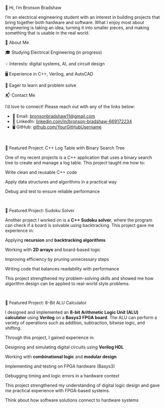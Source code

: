 👋 Hi, I’m Bronson Bradshaw

I’m an electrical engineering student with an interest in building projects that bring together both hardware and software. What I enjoy most about engineering is taking an idea, turning it into smaller pieces, and making something that is usable in the real world.

🔧 About Me

🎓 Studying Electrical Engineering (in progress)

💡 Interests: digital systems, AI, and circuit design

🖥️ Experience in C++, Verilog, and AutoCAD

🚀 Eager to learn and problem solve

📬 Contact Me  

I’d love to connect! Please reach out with any of the links below:  

- 📧 Email: bronsonbradshaw11@gmail.com
- 💼 LinkedIn: [linkedin.com/in/bronson-bradshaw-669172234](https://www.linkedin.com/in/bronson-bradshaw-669172234/)  
- 🖥️ GitHub: [github.com/YourGitHubUsername](https://github.com/YourGitHubUsername)  

<br>

📌 Featured Project: C++ Log Table with Binary Search Tree

One of my recent projects is a C++ application that uses a binary search tree to create and manage a log table. This project taught me how to:

Write clean and reusable C++ code

Apply data structures and algorithms in a practical way

Debug and test to ensure reliable performance


<br>

🧩 Featured Project: Sudoku Solver  

Another project I worked on is a **C++ Sudoku solver**, where the program can check if a board is solvable using backtracking. This project gave me experience in:  

Applying **recursion** and **backtracking algorithms**  

Working with **2D arrays** and board-based logic  

Improving efficiency by pruning unnecessary steps  

Writing code that balances readability with performance  

This project strengthened my problem-solving skills and showed me how algorithm design can be applied to real-world style problems.

<br>

🔢 Featured Project: 8-Bit ALU Calculator  

I designed and implemented an **8-bit Arithmetic Logic Unit (ALU) calculator** using **Verilog** on a **Basys3 FPGA board**. The ALU can perform a variety of operations such as addition, subtraction, bitwise logic, and shifting.  

Through this project, I gained experience in:  

Designing and simulating digital circuits using **Verilog HDL**
  
Working with **combinational logic** and **modular design**
  
Implementing and testing on FPGA hardware (Basys3)
  
Debugging timing and logic errors in a hardware context  

This project strengthened my understanding of digital logic design and gave me practical experience with FPGA-based systems.  

Think about how software solutions connect to hardware systems




